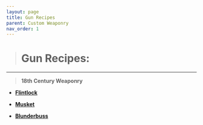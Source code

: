```yaml
---
layout: page
title: Gun Recipes
parent: Custom Weaponry
nav_order: 1
---
```


> # **Gun Recipes:**

---

> **18th Century Weaponry**

   - [**Flintlock**](Custom_Weaponry/GunTypes/Flintlock.md)

   - [**Musket**](Custom_Weaponry/GunTypes/Musket.md)

   - [**Blunderbuss**](Custom_Weaponry/GunTypes/Blunderbuss.md)

